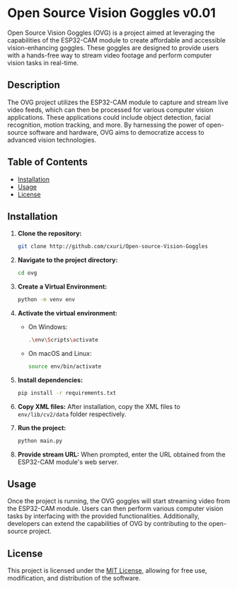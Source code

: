 # Open Source Vision Goggles v0.01

Open Source Vision Goggles (OVG) is a project aimed at leveraging the capabilities of the ESP32-CAM module to create affordable and accessible vision-enhancing goggles. These goggles are designed to provide users with a hands-free way to stream video footage and perform computer vision tasks in real-time.

## Description

The OVG project utilizes the ESP32-CAM module to capture and stream live video feeds, which can then be processed for various computer vision applications. These applications could include object detection, facial recognition, motion tracking, and more. By harnessing the power of open-source software and hardware, OVG aims to democratize access to advanced vision technologies.

## Table of Contents

- [Installation](#installation)
- [Usage](#usage)
- [License](#license)

## Installation

1. **Clone the repository:**
   ```bash
   git clone http://github.com/cxuri/Open-source-Vision-Goggles
   ```

2. **Navigate to the project directory:**
   ```bash
   cd ovg
   ```

3. **Create a Virtual Environment:**
   ```bash
   python -m venv env
   ```

4. **Activate the virtual environment:**
   - On Windows:
     ```bash
     .\env\Scripts\activate
     ```
   - On macOS and Linux:
     ```bash
     source env/bin/activate
     ```

5. **Install dependencies:**
   ```bash
   pip install -r requirements.txt
   ```

6. **Copy XML files:**
   After installation, copy the XML files to `env/lib/cv2/data` folder respectively.

7. **Run the project:**
   ```bash
   python main.py
   ```

8. **Provide stream URL:**
   When prompted, enter the URL obtained from the ESP32-CAM module's web server.

## Usage

Once the project is running, the OVG goggles will start streaming video from the ESP32-CAM module. Users can then perform various computer vision tasks by interfacing with the provided functionalities. Additionally, developers can extend the capabilities of OVG by contributing to the open-source project.

## License

This project is licensed under the [MIT License](https://opensource.org/licenses/MIT), allowing for free use, modification, and distribution of the software.
